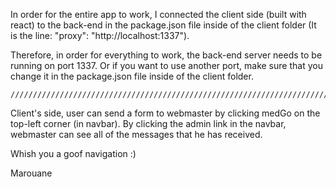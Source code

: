 

In order for the entire app to work, I connected the client side (built with react) to the back-end in the package.json file inside of the client folder (It is the line: "proxy": "http://localhost:1337").

Therefore, in order for everything to work, the back-end server needs to be running on port 1337.
Or if you want to use another port, make sure that you change it in the package.json file inside of the client folder.

    //////////////////////////////////////////////////////////////////////////////////////////////////

Client's side, user can send a form to webmaster by clicking medGo on the top-left corner (in navbar).
By clicking the admin link in the navbar, webmaster can see all of the messages that he has received.


Whish you a goof navigation :)

Marouane
